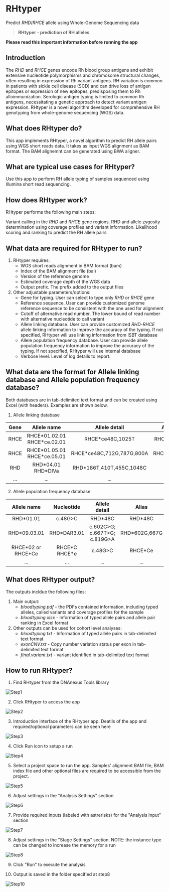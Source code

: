 <!-- dx-header -->
# RHtyper 

Predict *RHD*/*RHCE* allele using Whole-Genome Sequencing data

<!-- /dx-header -->

<!-- Insert a description of your app here -->
> **RHtyper - prediction of RH alleles**

**Please read this important information before running the app**

## **Introduction**

The *RHD* and *RHCE* genes encode Rh blood group antigens and exhibit extensive nucleotide polymorphisms and chromosome structural changes, often resulting in expression of Rh variant antigens. RH variation is common in patients with sickle cell disease (SCD) and can drive loss of antigen epitopes or expression of new epitopes, predisposing them to Rh alloimmunization. Serologic antigen typing is limited to common Rh antigens, necessitating a genetic approach to detect variant antigen expression. RHtyper is a novel algorithm developed for comprehensive RH genotyping from whole-genome sequencing (WGS) data.

## **What does RHtyper do?**

This app implements RHtyper, a novel algorithm to predict RH allele pairs using WGS short reads data. It takes as input WGS alignment as BAM format. The BAM alignemnt can be generated using BWA aligner.


## **What are typical use cases for RHtyper?**

Use this app to perform RH allele typing of samples sequenced using Illumina short read sequencing.

## **How does RHtyper work?**

RHtyper performs the following main steps:

Variant calling in the *RHD* and *RHCE* gene regions.
RHD and allele zygosity determination using coverage profiles and variant information.
Likelihood scoring and ranking to predict the RH allele pairs


## **What data are required for RHtyper to run?**

1. RHtyper requires:
   * WGS short reads alignment in BAM format (bam)
   * Index of the BAM alignment file (bai)
   * Version of the reference genome
   * Estimated coverage depth of the WGS data
   * Output prefix. The prefix added to the output files
2. Other adjustable parameters/options:
   * Gene for typing. User can select to type only *RHD* or *RHCE* gene
   * Reference sequence. User can provide customized genome reference sequence to be consistent with the one used for alignment
   * Cutoff of alternative read number. The lower bound of read number with alternative nucleotide to call variant
   * Allele linking database. User can provide customized *RHD*-*RHCE* allele linking information to improve the accuracy of the typing. If not specified, RHtyper will use linking information from ISBT database
   * Allele population frequency database. User can provide allele population frequency information to improve the accuracy of the typing. If not specified, RHtyper will use internal database
   * Verbose level. Level of log details to report.

## **What data are the format for Allele linking database and Allele population frequency database?**

Both databases are in tab-delimited text format and can be created using Excel (with headers). Examples are shown below.
1. Allele linking database

| Gene | Allele name | Allele detail | Alias | Linked | comment |
| :---: | :---: | :---: | :---: | :---: | :---: |
| RHCE | RHCE\*01.02.01 RHCE\*ce.02.01 | RHCE\*ce48C,1025T | RHCE\*ceTI | RHD\*04.01_RHD\*DIVa ||
| RHCE | RHCE\*01.05.01 RHCE\*ce.05.01 | RHCE\*ce48C,712G,787G,800A | RHCE\*ceEK | RHD\*DAR ||
| RHD | RHD\*04.01 RHD\*DIVa | RHD\*186T,410T,455C,1048C | | RHCE\*01.02.01 RHCE\*ce.02.01 ||
| ... | ... | ... | ... | ... | ... |

2. Allele population frequency database

| Allele name	| Nucleotide | Allele detail | Alias | PopFreq |
| :---: | :---: | :---: | :---: | :---: |
| RHD\*01.01 | c.48G>C | RHD\*48C | RHD\*48C | 0.0006 |
| RHD\*09.03.01 | RHD\*DAR3.01 | c.602C>G; c.667T>G; c.819G>A |	RHD\*602G,667G | 0.0298 |
| RHCE\*02 or RHCE\*Ce | RHCE\*C RHCE\*e | c.48G>C | RHCE\*Ce | 0.119 |
| ... | ... | ... | ... | ... |

## **What does RHtyper output?**

The outputs incldue the following files:

1. Main output:
   * *bloodtyping.pdf* - the PDFs contained information, including typed alleles, called variants and coverage profiles for the sample
   * *bloodtyping.xlsx* - Information of typed allele pairs and allele pair ranking in Excel format
2. Other outputs can be used for cohort level analyses:
   * *bloodtyping.txt* - Information of typed allele pairs in tab-delimited text format
   * *exonCNV.txt* - Copy number variation status per exon in tab-delimited text format
   * *final.variant.txt* - variant identified in tab-delimited text format

## **How to run RHtyper?**

1. Find RHtyper from the DNAnexus Tools library

![Step1](tutorial/Step1.png)

2. Click RHtyper to access the app

![Step2](tutorial/Step1.1.png)

3. Introduction interface of the RHtyper app. Deatils of the app and required/optional parameters can be seen here

![Step3](tutorial/Intro.png)

4. Click Run icon to setup a run

![Step4](tutorial/Step2.1.png)

5. Select a project space to run the app. Samples' alignment BAM file, BAM index file and other optional files are required to be accessible from the project.

![Step5](tutorial/Step2.2.png)

6. Adjust settings in the "Analysis Settings" section

![Step6](tutorial/Step2.3.png)

7. Provide required inputs (labeled with astrerisks) for the "Analysis Input" section

![Step7](tutorial/Step2.4.1.png)

8. Adjust settings in the "Stage Settings" section. NOTE: the instance type can be changed to increase the memory for a run

![Step8](tutorial/Step2.5.1.png)

9. Click "Run" to execute the analysis 

10. Output is saved in the folder specified at step8

![Step10](tutorial/output.png)
